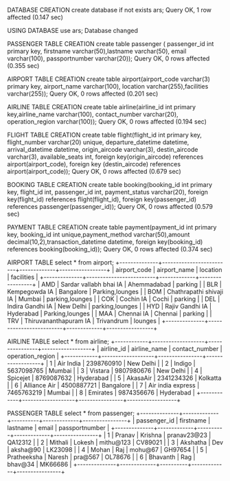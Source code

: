 DATABASE CREATION
 create database if not exists ars;
Query OK, 1 row affected (0.147 sec)

USING DATABASE
 use  ars;
Database changed

PASSENGER TABLE CREATION
 create table passenger ( passenger_id int primary key, firstname varchar(50),lastname varchar(50), email varchar(100), passportnumber varchar(20));
Query OK, 0 rows affected (0.355 sec)

AIRPORT TABLE CREATION
create table airport(airport_code varchar(3) primary key, airport_name varchar(100), location varchar(255),facilities varchar(255));
Query OK, 0 rows affected (0.201 sec)

AIRLINE TABLE CREATION
 create table airline(airline_id int primary key,airline_name varchar(100), contact_number varchar(20), operation_region varchar(100));
Query OK, 0 rows affected (0.194 sec)

FLIGHT TABLE CREATION
 create table flight(flight_id int primary key, flight_number varchar(20) unique, departure_datetime datetime, arrival_datetime datetime, origin_aircode varchar(3), destin_aircode varchar(3), available_seats int, foreign key(origin_aircode) references airport(airport_code), foreign key (destin_aircode) references airport(airport_code));
Query OK, 0 rows affected (0.679 sec)

BOOKING TABLE CREATION
 create table booking(booking_id int primary key, flight_id int, passenger_id int, payment_status varchar(20), foreign key(flight_id) references flight(flight_id), foreign key(passenger_id) references passenger(passenger_id));
Query OK, 0 rows affected (0.579 sec)

PAYMENT TABLE CREATION
 create table payment(payment_id int primary key, booking_id int unique,payment_method varchar(50),amount decimal(10,2),transaction_datetime datetime, foreign key(booking_id) references booking(booking_id));
Query OK, 0 rows affected (0.374 sec)

AIRPORT TABLE
 select * from airport;
+--------------+-------------------------+-------------+-----------------+
| airport_code | airport_name            | location    | facilities      |
+--------------+-------------------------+-------------+-----------------+
| AMD          | Sardar vallabh bhai IA  | Ahemmadabad | parking         |
| BLR          | Kempegowda IA           | Bangalore   | Parking,lounges |
| BOM          | Chathrapathi shivaji IA | Mumbai      | parking,lounges |
| COK          | Cochin IA               | Cochi       | parking         |
| DEL          | Indira Gandhi IA        | New Delhi   | parking,lounges |
| HYD          | Rajiv Gandhi IA         | Hyderabad   | Parking,lounges |
| MAA          | Chennai IA              | Chennai     | parking         |
| TRV          | Thiruvananthapuram IA   | Trivandrum  | lounges         |
+--------------+-------------------------+-------------+-----------------+

AIRLINE TABLE
 select * from airline;
+------------+-------------------+----------------+------------------+
| airline_id | airline_name      | contact_number | operation_region |
+------------+-------------------+----------------+------------------+
|          1 | Air India         | 2398760910     | New Delhi        |
|          2 | Indigo            | 5637098765     | Mumbai           |
|          3 | Vistara           | 9807980676     | New Delhi        |
|          4 | Spicejet          | 8769087632     | Hyderabad        |
|          5 | AkasaAir          | 2341234326     | Kolkatta         |
|          6 | Alliance Air      | 4500887721     | Bangalore        |
|          7 | Air india express | 7465763219     | Mumbai           |
|          8 | Emirates          | 9874356676     | Hyderabad        |
+------------+-------------------+----------------+------------------+

PASSENGER TABLE
select * from passenger;
+--------------+-------------+----------+-------------+----------------+
| passenger_id | firstname   | lastname | email       | passportnumber |
+--------------+-------------+----------+-------------+----------------+
|            1 | Pranav      | Krishna  | pranav23@23 | QA12312        |
|            2 | Mithali     | Lokesh   | mithu@123   | CV89021        |
|            3 | Akshatha    | Dev      | aksha@90    | LK23098        |
|            4 | Mohan       | Raj      | mohu@67     | GH97654        |
|            5 | Pratheeksha | Naresh   | pra@567     | OL78676        |
|            6 | Bhavanth    | Rag      | bhav@34     | MK66686        |
+--------------+-------------+----------+-------------+----------------+
